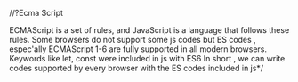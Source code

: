 //?Ecma Script

 ECMAScript is a set of rules, and JavaScript is a language that follows these rules. 
Some browsers do not support some js codes but ES  codes , espec'ally ECMAScript 1-6 are fully supported in all modern browsers.
Keywords like let, const were included in js with ES6
In short , we can write codes supported by every browser with the ES codes included in js*/